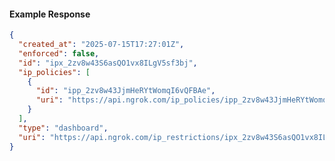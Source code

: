 <!-- Code generated for API Clients. DO NOT EDIT. -->

#### Example Response

```json
{
  "created_at": "2025-07-15T17:27:01Z",
  "enforced": false,
  "id": "ipx_2zv8w43S6asQO1vx8ILgV5sf3bj",
  "ip_policies": [
    {
      "id": "ipp_2zv8w43JjmHeRYtWomqI6vQFBAe",
      "uri": "https://api.ngrok.com/ip_policies/ipp_2zv8w43JjmHeRYtWomqI6vQFBAe"
    }
  ],
  "type": "dashboard",
  "uri": "https://api.ngrok.com/ip_restrictions/ipx_2zv8w43S6asQO1vx8ILgV5sf3bj"
}
```
